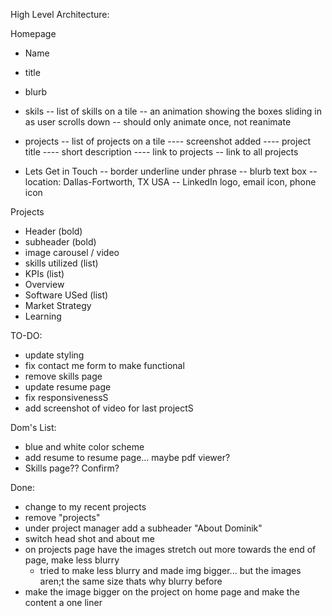 High Level Architecture:

Homepage
- Name
- title
- blurb

- skils
-- list of skills on a tile
-- an animation showing the boxes sliding in as user scrolls down
-- should only animate once, not reanimate

- projects
-- list of projects on a tile
---- screenshot added
---- project title
---- short description 
---- link to projects
-- link to all projects

- Lets Get in Touch
-- border underline under phrase
-- blurb text box
-- location: Dallas-Fortworth, TX USA
-- LinkedIn logo, email icon, phone icon 


Projects

- Header (bold)
- subheader (bold)
- image carousel / video
- skills utilized (list)
- KPIs (list)
- Overview
- Software USed (list)
- Market Strategy
- Learning



TO-DO:
- update styling
- fix contact me form to make functional
- remove skills page
- update resume page
- fix responsivenessS
- add screenshot of video for last projectS

Dom's List:
- blue and white color scheme
- add resume to resume page... maybe pdf viewer?
- Skills page?? Confirm?

Done:
- change to my recent projects
- remove "projects"
- under project manager add a subheader "About Dominik"
- switch head shot and about me
- on projects page have the images stretch out more towards the end of page, make less blurry
  - tried to make less blurry and made img bigger... but the images aren;t the same size thats why blurry before
- make the image bigger on the project on home page and make the content a one liner
